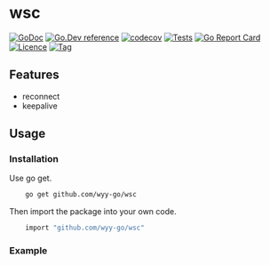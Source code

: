 # wsc
[![GoDoc](https://godoc.org/github.com/wyy-go/wsc?status.svg)](https://godoc.org/github.com/wyy-go/wsc)
[![Go.Dev reference](https://img.shields.io/badge/go.dev-reference-blue?logo=go&logoColor=white)](https://pkg.go.dev/github.com/wyy-go/wsc?tab=doc)
[![codecov](https://codecov.io/gh/wyy-go/wsc/branch/main/graph/badge.svg)](https://codecov.io/gh/wyy-go/wsc)
[![Tests](https://github.com/wyy-go/wsc/actions/workflows/ci.yaml/badge.svg)](https://github.com/wyy-go/wsc/actions/workflows/ci.yaml)
[![Go Report Card](https://goreportcard.com/badge/github.com/wyy-go/wsc)](https://goreportcard.com/report/github.com/wyy-go/wsc)
[![Licence](https://img.shields.io/github/license/wyy-go/wsc)](https://raw.githubusercontent.com/wyy-go/wsc/main/LICENSE)
[![Tag](https://img.shields.io/github/v/tag/wyy-go/wsc)](https://github.com/wyy-go/wsc/tags)

## Features
* reconnect
* keepalive

## Usage

### Installation

Use go get.
```bash
    go get github.com/wyy-go/wsc
```

Then import the package into your own code.
```bash
    import "github.com/wyy-go/wsc"
```

### Example

[embedmd]:# (examples/main.go go)
```go
```
